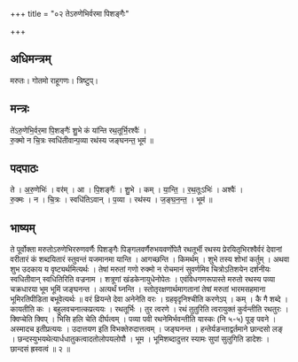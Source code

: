 +++
title = "०२ तेऽरुणेभिर्वरमा पिशङ्गैः"

+++
## अधिमन्त्रम्
मरुतः। गोतमो राहूगणः। त्रिष्टुप्।

## मन्त्रः
ते॑ऽरु॒णेभि॒र्वर॒मा पि॒शङ्गैः॑ शु॒भे कं या॑न्ति रथ॒तूर्भि॒रश्वैः॑ ।  
रु॒क्मो न चि॒त्रः स्वधि॑तीवान्प॒व्या रथ॑स्य जङ्घनन्त॒ भूम॑ ॥

## पदपाठः
ते । अ॒रु॒णेभिः॑ । वर॑म् । आ । पि॒शङ्गैः॑ । शु॒भे । कम् । या॒न्ति॒ । र॒थ॒तूःऽभिः॑ । अश्वैः॑ ।  
रु॒क्मः । न । चि॒त्रः । स्वधि॑तिऽवान् । प॒व्या । रथ॑स्य । ज॒ङ्घ॒न॒न्त॒ । भूम॑ ॥

## भाष्यम्
ते पूर्वोक्ता मरुतोऽरुणेभिररुणवर्णैः पिशङ्गैः पिङ्गलवर्णैरुभयवर्णोपेतै रथतूर्भी रथस्य प्रेरयितृभिरश्वैर्वरं देवानां वरीतारं कं शब्दयितारं स्तुवन्तं यजमानमा यान्ति । आगच्छन्ति । किमर्थम् । शुभे तस्य शोभां कर्तुम् । अथवा शुभ उदकाय य वृष्ट्यर्थमित्यर्थः । तेषां मरुतां गणो रुक्मो न रोचमानं सुवर्णमिव चित्रोऽतिशयेन दर्शनीयः स्वधितीवान् स्वधितिरिति वज्रनाम । शत्रूणां खंडकेनायुधेनोपेतः । एवंविधगणरूपास्ते मरुतो रथस्य पव्या चक्रधारया भूम भूमिं जङ्घनन्त । अत्यर्थं घ्नन्ति । स्तोतृरक्षणार्थमागतानां तेषां मरुतां भारमसहमाना भूमिरतिपीडिता बभूवेत्यर्थः ॥ वरं व्रियन्ते देवा अनेनेति वरः । ग्रहवृदृनिश्चीति करणेऽप् । कम् । कै गै शब्दे । कायतीति कः । बहुलवचनात्कप्रत्ययः । रथतूर्भिः । तुर त्वरणे । रथं तुतुरिति त्वरायुक्तं कुर्वन्तीति रथतुरः । क्विप्चेति क्विप् । भिसि हलि चेति दीर्घत्वम् । पव्या पवी रथनेमिर्भवन्तीति यास्कः (नि ५-५) पूङ् पवने । अस्मादच इतीप्रत्ययः । उदात्तयण इति विभक्तेरुदात्तत्वम् । जङ्घनन्त । हन्तेर्यङन्ताद्वर्तमाने छान्दसो लङ् । छन्दस्युभयथेत्यार्धधातुकत्वादतोलोपयलोपौ । भूम । भूमिशब्दादुत्तर स्यामः सुपां सुलुगिति डादेशः । छान्दसं ह्रस्वत्वं ॥ २ ॥